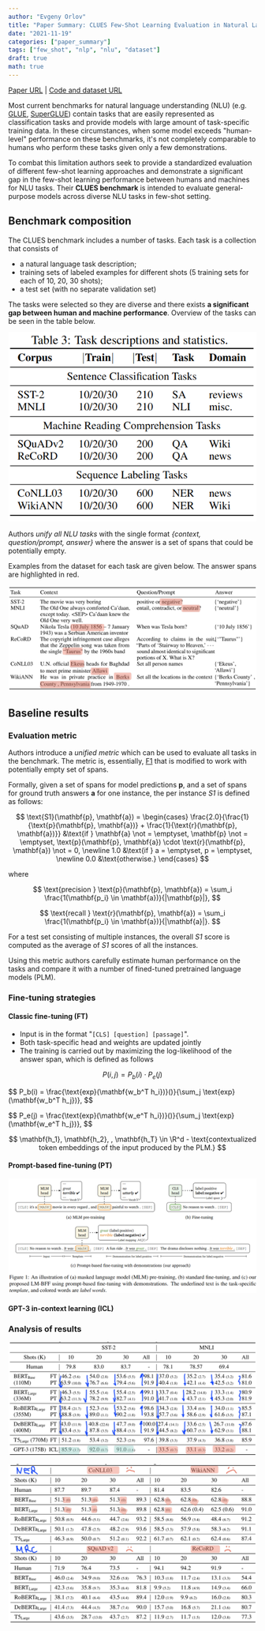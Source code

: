 ```yaml
---
author: "Evgeny Orlov"
title: "Paper Summary: CLUES Few-Shot Learning Evaluation in Natural Language Understanding"
date: "2021-11-19"
categories: ["paper_summary"]
tags: ["few_shot", "nlp", "nlu", "dataset"]
draft: true
math: true
---
```


[Paper URL](https://arxiv.org/abs/2111.02570) | [Code and dataset URL](https://github.com/microsoft/CLUES)

Most current benchmarks for natural language understanding (NLU) (e.g. [GLUE](https://aclanthology.org/W18-5446/), [SuperGLUE](https://proceedings.neurips.cc/paper/2019/file/4496bf24afe7fab6f046bf4923da8de6-Paper.pdf)) contain tasks that are easily represented as classification tasks and provide models with large amount of task-specific training data. In these circumstances, when some model exceeds "human-level" performance on these benchmarks, it's not completely comparable to humans who perform these tasks given only a few demonstrations.

To combat this limitation authors seek to provide a standardized evaluation of different few-shot learning approaches and demonstrate a significant gap in the few-shot learning performance between humans and machines for NLU tasks. Their **CLUES benchmark** is intended to evaluate general-purpose models across diverse NLU tasks in few-shot setting.

## Benchmark composition

The CLUES benchmark includes a number of tasks. Each task is a collection that consists of
- a natural language task description;
- training sets of labeled examples for different shots (5 training sets for each of 10, 20, 30 shots);
- a test set (with no separate validation set)

The tasks were selected so they are diverse and there exists **a significant gap between human and machine performance**.
Overview of the tasks can be seen in the table below.

![tasks](images/tasks_overview.png)

Authors _unify all NLU tasks_ with the single format _{context, question/prompt, answer}_ where the answer is a set of spans that could be potentially empty.

Examples from the dataset for each task are given below. The answer spans are highlighted in red.

![Examples](images/clues_examples.png)
## Baseline results

### Evaluation metric

Authors introduce a _unified metric_ which can be used to evaluate all tasks in the benchmark. The metric is, essentially, [F1](https://en.wikipedia.org/wiki/F-score) that is modified to work with potentially empty set of spans.

Formally, given a set of spans for model predictions **p**, and a set of spans for ground truth answers **a** for one instance, the per instance _S1_ is defined as follows:

$$
\text{S1}(\mathbf{p}, \mathbf{a}) = \begin{cases}
    \frac{2.0}{\frac{1}{\text{p}(\mathbf{p}, \mathbf{a})} + \frac{1}{\text{r}(\mathbf{p}, \mathbf{a})}} &\text{if } \mathbf{a} \not = \emptyset, \mathbf{p} \not = \emptyset, \text{p}(\mathbf{p}, \mathbf{a}) \cdot \text{r}(\mathbf{p}, \mathbf{a}) \not = 0, \newline
    1.0 &\text{if } a = \emptyset, p = \emptyset, \newline
    0.0 &\text{otherwise.}
\end{cases}
$$

where

$$
\text{precision } \text{p}(\mathbf{p}, \mathbf{a}) = \sum_i \frac{1(\mathbf{p_i} \in \mathbf{a})}{|\mathbf{p}|},
$$

$$
\text{recall }  \text{r}(\mathbf{p}, \mathbf{a}) = \sum_i \frac{1(\mathbf{p_i} \in \mathbf{a})}{|\mathbf{a}|}.
$$

For a test set consisting of multiple instances, the overall _S1_ score is computed as the average of _S1_ scores of all the instances.

Using this metric authors carefully estimate human performance on the tasks and compare it with a number of fined-tuned pretrained language models (PLM).

### Fine-tuning strategies

#### Classic fine-tuning (FT)

- Input is in the format "```[CLS] [question] [passage]```".
- Both task-specific head and weights are updated jointly
- The training is carried out by maximizing the log-likelihood of the answer span, which is defined as follows

$$
P(i, j) = P_b(i) \cdot P_e(j)
$$

$$
P_b(i) = \frac{\text{exp}(\mathbf{w_b^T h_i})}()}{\sum_j \text{exp}(\mathbf{w_b^T h_j})},
$$

$$
P_e(j) = \frac{\text{exp}(\mathbf{w_e^T h_i})}()}{\sum_j \text{exp}(\mathbf{w_e^T h_j})},
$$

$$
\mathbf{h_1}, \mathbf{h_2}, , \mathbf{h_T} \in \R^d - \text{contextualized token embeddings of the input produced by the PLM.}
$$


#### Prompt-based fine-tuning (PT)

![PT](images/prompt_based_ft.png)

#### GPT-3 in-context learning (ICL)


### Analysis of results

![classification](images/classification_results.png)

![mrc](images/mrc_results.png)